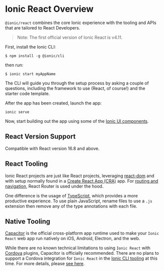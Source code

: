 # Ionic React Overview

`@ionic/react` combines the core Ionic experience with the tooling and APIs that are tailored to React Developers. 

> Note: The first official version of Ionic React is v4.11.

First, install the Ionic CLI:

```shell
$ npm install -g @ionic/cli
```

then run:

```shell
$ ionic start myAppName
```

The CLI will guide you through the setup process by asking a couple of questions, including the framework to use (React, of course!) and the starter code template.

After the app has been created, launch the app:

```shell
ionic serve
```

Now, start building out the app using some of the [Ionic UI components](/docs/components). 

## React Version Support

Compatible with React version 16.8 and above.

## React Tooling

Ionic React projects are just like React projects, leveraging [react-dom](https://reactjs.org/docs/react-dom.html) and with setup normally found in a [Create React App (CRA)](https://github.com/facebook/create-react-app) app. For [routing and navigation](/docs/react/navigation), React Router is used under the hood.

One difference is the usage of [TypeScript](http://www.typescriptlang.org/), which provides a more productive experience. To use plain JavaScript, rename files to use a `.js` extension then remove any of the type annotations with each file.

## Native Tooling

[Capacitor](https://capacitor.ionicframework.com) is the official cross-platform app runtime used to make your `Ionic React` web app run natively on iOS, Android, Electron, and the web. 

While there are no known technical limitations to using `Ionic React` with [Cordova](https://cordova.apache.org/) plugins, Capacitor is officially recommended. There are no plans to support a Cordova integration for `Ionic React` in the [Ionic CLI tooling](/docs/cli) at this time. For more details, please [see here](https://capacitor.ionicframework.com/docs/cordova).

